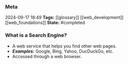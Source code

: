 ### Meta
2024-09-17 18:49
**Tags:** [[glossary]] [[web_development]] [[web_foundations]]
**State:** #completed 

### What is a Search Engine?
- A web service that helps you find other web pages.
- ***Examples:*** Google, Bing, Yahoo, DucDuckGo, etc.
- Accessed through a web browser.